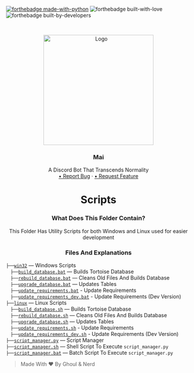 [![forthebadge made-with-python](http://ForTheBadge.com/images/badges/made-with-python.svg)](https://www.python.org/) ![forthebadge built-with-love](https://forthebadge.com/images/badges/built-with-love.svg) ![forthebadge built-by-developers](https://forthebadge.com/images/badges/built-by-developers.svg)
<!-- PROJECT LOGO -->
<br />
<p align="center">
    <a href="https://github.com/xFGhoul/Mai">
    <img src="https://cdn.discordapp.com/avatars/770898395664875541/c04edaafef86e4efdff7208204e043a6.png?size=2048" alt="Logo" width="300" height="300">
    </a>
  <h3 align="center">Mai</h3>
  <p align="center">
    A Discord Bot That Transcends Normality
    </br>
    <a href="https://github.com/xFGhoul/Mai/issues">• Report Bug</a>
    ·
    <a href="https://github.com/xFGhoul/Mai/issues"> • Request Feature</a>
  </p>
</p>

<h1 align="center">Scripts</h1>

<h3 align="center">What Does This Folder Contain?</h3>
<p align="center">
  This Folder Has Utility Scripts for both Windows and Linux used for easier development
</p>

<h3 align="center">Files And Explanations</h3>

`├──`[`win32`](https://github.com/xFGhoul/Mai/blob/dev/bot/scripts/win32) — Windows Scripts<br>
    &nbsp;&nbsp;&nbsp;`├──`[`build_database.bat`](https://github.com/xFGhoul/Mai/blob/dev/bot/scripts/win32/build_database.bat) — Builds Tortoise Database<br>
    &nbsp;&nbsp;&nbsp;`├──`[`rebuild_database.bat`](https://github.com/xFGhoul/Mai/blob/dev/bot/scripts/win32/rebuild_database.bat) — Cleans Old Files And Builds Database<br>
    &nbsp;&nbsp;&nbsp;`├──`[`upgrade_database.bat`](https://github.com/xFGhoul/Mai/blob/dev/bot/scripts/win32/upgrade_database.bat) — Updates Tables<br>
    &nbsp;&nbsp;&nbsp;`├──`[`update_requirements.bat`](https://github.com/xFGhoul/Mai/blob/dev/bot/scripts/win32/update_database.bat) - Update Requirements<br>
    &nbsp;&nbsp;&nbsp;`├──`[`update_requirements_dev.bat`](https://github.com/xFGhoul/Mai/blob/dev/bot/scripts/win32/update_database_dev.bat) - Update Requirements (Dev Version)<br>
`├──`[`linux`](https://github.com/xFGhoul/Mai/blob/dev/bot/scripts/linux) — Linux Scripts<br>
    &nbsp;&nbsp;&nbsp;`├──`[`build_database.sh`](https://github.com/xFGhoul/Mai/blob/dev/bot/scripts/linux/build_database.sh) — Builds Tortoise Database<br>
    &nbsp;&nbsp;&nbsp;`├──`[`rebuild_database.sh`](https://github.com/xFGhoul/Mai/blob/dev/bot/scripts/linux/rebuild_database.sh) — Cleans Old Files And Builds Database<br>
    &nbsp;&nbsp;&nbsp;`├──`[`upgrade_database.sh`](https://github.com/xFGhoul/Mai/blob/dev/bot/scripts/linux/upgrade_database.sh) — Updates Tables<br>
    &nbsp;&nbsp;&nbsp;`├──`[`update_requirements.sh`](https://github.com/xFGhoul/Mai/blob/dev/bot/scripts/linux/update_database.sh) - Update Requirements<br>
    &nbsp;&nbsp;&nbsp;`├──`[`update_requirements_dev.sh`](https://github.com/xFGhoul/Mai/blob/dev/bot/scripts/linux/update_database_dev.sh) - Update Requirements (Dev Version)<br>
`├──`[`script_manager.py`](https://github.com/xFGhoul/Mai/blob/dev/bot/scripts/script_manager.py) — Script Manager<br>
    `├──`[`script_manager.sh`](https://github.com/xFGhoul/Mai/blob/dev/bot/scripts/script_manager.sh) — Shell Script To Execute `script_manager.py`<br>
    `├──`[`script_manager.bat`](https://github.com/xFGhoul/Mai/blob/dev/bot/scripts/script_manager.bat) — Batch Script To Execute `script_manager.py`<br>

> Made With ❤️ By Ghoul & Nerd
